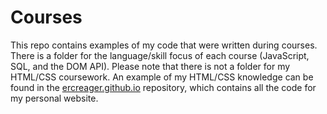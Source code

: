 # Courses
This repo contains examples of my code that were written during courses. There is a folder for the language/skill focus of each course (JavaScript, SQL, and the DOM API). Please note that there is not a folder for my HTML/CSS coursework. An example of my HTML/CSS knowledge can be found in the [ercreager.github.io](https://github.com/ercreager/ercreager.github.io) repository, which contains all the code for my personal website. 
